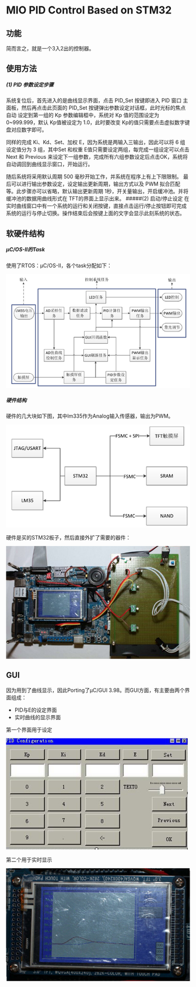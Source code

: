 # MIO PID Control Based on STM32
## 功能
简而言之，就是一个3入2出的控制器。
## 使用方法
##### (1) PID 参数设定步骤 
系统复位后，首先进入的是曲线显示界面，点击 PID_Set 按键即进入 PID 窗口
主面板，然后再点击此页面的 PID_Set 按键弹出参数设定对话框，此时光标的焦点自动
设定到第一组的 Kp 参数编辑框中，系统对 Kp 值的范围设定为 0~999.999，默认 Kp值被设定为 1.0，此时要改变 Kp的值只需要点击虚拟数字键盘对应数字即可。

同样的完成 Ki、Kd、Set、加权 E，因为系统是两输入三输出，因此可以将 6 组设定值分为 3 组，其中Set 和权重 E值只需要设定两组，每完成一组设定可以点击 Next 和 Previous 来设定下一组参数，完成所有六组参数设定后点击OK，系统将自动调回到曲线显示窗口，开始运行。 

随后系统将采用默认周期 500 毫秒开始工作，并系统在程序上有上下限限制。 
最后可以进行输出参数设定，设定输出更新周期，输出方式以及 PWM 拟合匹配等。此步骤亦可以省略，默认输出更新周期 1秒，开关量输出，开启缓冲池。并将缓冲池的数据用曲线形式在 TFT的界面上显示出来。 
#####(2) 启动/停止设定 
在实时曲线窗口中有一个系统的运行和关闭按键，直接点击运行/停止按钮即可完成系统的运行与停止切换。操作结束后会按键上面的文字会显示此刻系统的状态。 
## 软硬件结构
##### μC/OS-II的Task
使用了RTOS：μC/OS-II，各个task分配如下：

![Architecture](./pics/jobControlFramwork.jpg)

##### 硬件结构
硬件的几大块如下图，其中lm335作为Analog输入传感器，输出为PWM。

![Architecture](./pics/SystemStruct.jpg)

硬件是买的STM32板子，然后直接外扩了需要的器件：

![Architecture](./pics/HardWare.jpg)

## GUI
因为用到了曲线显示，因此Porting了μC/GUI 3.98。而GUI方面，有主要由两个界面组成：
- PID与E的设定界面
- 实时曲线的显示界面

第一个界面用于设定

![Architecture](./pics/SettingGUI.jpg)

第二个用于实时显示

![Architecture](./pics/Curve.jpg)